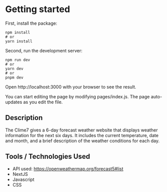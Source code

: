 
# Getting started
First, install the package:
```
npm install
# or
yarn install
```
Second, run the development server:
```
npm run dev
# or
yarn dev
# or
pnpm dev
```

Open http://localhost:3000 with your browser to see the result.

You can start editing the page by modifying pages/index.js. The page auto-updates as you edit the file.

## Description
The Clime7 gives a 6-day forecast weather website that displays weather information for the next six days. It includes the current temperature, date and month, and a brief description of the weather conditions for each day.

## Tools / Technologies Used
- API used:
    https://openweathermap.org/forecast5#list
- NextJS
- Javascript
- CSS